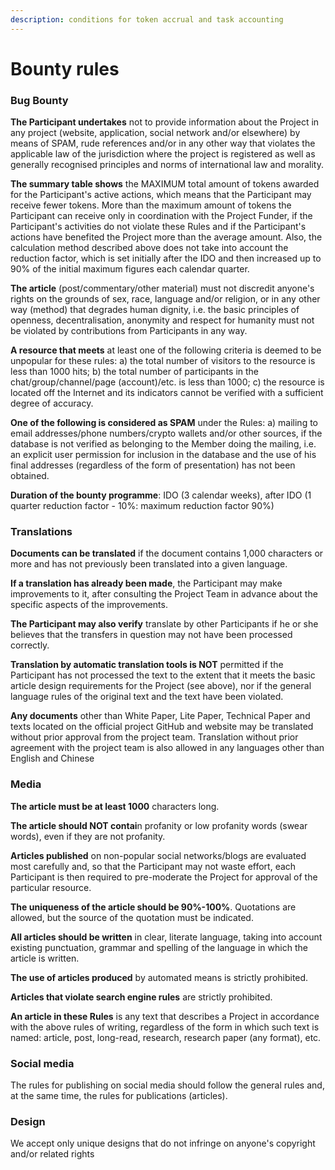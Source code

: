 ```yaml
---
description: conditions for token accrual and task accounting
---
```


# Bounty rules

### Bug Bounty

**The Participant undertakes** not to provide information about the Project in any project (website, application, social network and/or elsewhere) by means of SPAM, rude references and/or in any other way that violates the applicable law of the jurisdiction where the project is registered as well as generally recognised principles and norms of international law and morality.&#x20;

**The summary table shows** the MAXIMUM total amount of tokens awarded for the Participant's active actions, which means that the Participant may receive fewer tokens. More than the maximum amount of tokens the Participant can receive only in coordination with the Project Funder, if the Participant's activities do not violate these Rules and if the Participant's actions have benefited the Project more than the average amount. Also, the calculation method described above does not take into account the reduction factor, which is set initially after the IDO and then increased up to 90% of the initial maximum figures each calendar quarter.&#x20;

**The article** (post/commentary/other material) must not discredit anyone's rights on the grounds of sex, race, language and/or religion, or in any other way (method) that degrades human dignity, i.e. the basic principles of openness, decentralisation, anonymity and respect for humanity must not be violated by contributions from Participants in any way.&#x20;

**A resource that meets** at least one of the following criteria is deemed to be unpopular for these rules: a) the total number of visitors to the resource is less than 1000 hits; b) the total number of participants in the chat/group/channel/page (account)/etc. is less than 1000; c) the resource is located off the Internet and its indicators cannot be verified with a sufficient degree of accuracy.&#x20;

**One of the following is considered as SPAM** under the Rules: a) mailing to email addresses/phone numbers/crypto wallets and/or other sources, if the database is not verified as belonging to the Member doing the mailing, i.e. an explicit user permission for inclusion in the database and the use of his final addresses (regardless of the form of presentation) has not been obtained.&#x20;

**Duration of the bounty programme**: IDO (3 calendar weeks), after IDO (1 quarter reduction factor - 10%: maximum reduction factor 90%)

### Translations

**Documents can be translated** if the document contains 1,000 characters or more and has not previously been translated into a given language.&#x20;

**If a translation has already been made**, the Participant may make improvements to it, after consulting the Project Team in advance about the specific aspects of the improvements.&#x20;

**The Participant may also verify** translate by other Participants if he or she believes that the transfers in question may not have been processed correctly.&#x20;

**Translation by automatic translation tools is NOT** permitted if the Participant has not processed the text to the extent that it meets the basic article design requirements for the Project (see above), nor if the general language rules of the original text and the text have been violated.&#x20;

**Any documents** other than White Paper, Lite Paper, Technical Paper and texts located on the official project GitHub and website may be translated without prior approval from the project team. Translation without prior agreement with the project team is also allowed in any languages other than English and Chinese

### Media

**The article must be at least 1000** characters long.&#x20;

**The article should NOT contai**n profanity or low profanity words (swear words), even if they are not profanity.&#x20;

**Articles published** on non-popular social networks/blogs are evaluated most carefully and, so that the Participant may not waste effort, each Participant is then required to pre-moderate the Project for approval of the particular resource.&#x20;

**The uniqueness of the article should be 90%-100%**. Quotations are allowed, but the source of the quotation must be indicated.&#x20;

**All articles should be written** in clear, literate language, taking into account existing punctuation, grammar and spelling of the language in which the article is written.&#x20;

**The use of articles produced** by automated means is strictly prohibited.&#x20;

**Articles that violate search engine rules** are strictly prohibited.

**An article in these Rules** is any text that describes a Project in accordance with the above rules of writing, regardless of the form in which such text is named: article, post, long-read, research, research paper (any format), etc.

### Social media

The rules for publishing on social media should follow the general rules and, at the same time, the rules for publications (articles).

### Design

We accept only unique designs that do not infringe on anyone's copyright and/or related rights
